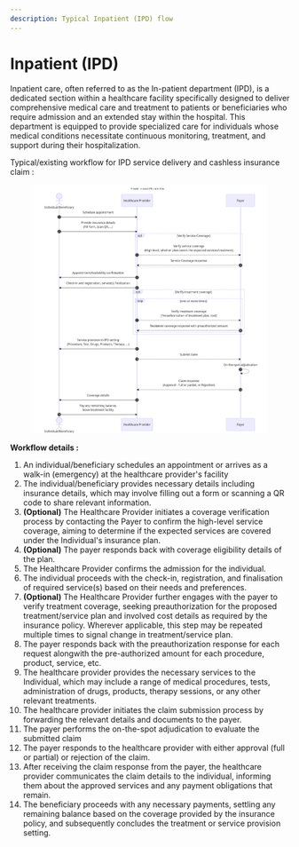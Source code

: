 ```yaml
---
description: Typical Inpatient (IPD) flow
---
```


# Inpatient (IPD)

Inpatient care, often referred to as the In-patient department (IPD), is a dedicated section within a healthcare facility specifically designed to deliver comprehensive medical care and treatment to patients or beneficiaries who require admission and an extended stay within the hospital. This department is equipped to provide specialized care for individuals whose medical conditions necessitate continuous monitoring, treatment, and support during their hospitalization.

Typical/existing workflow for IPD service delivery and cashless insurance claim :&#x20;

<figure><img src="../../../.gitbook/assets/IPD cashless as is workflow..png" alt=""><figcaption></figcaption></figure>

**Workflow details :**&#x20;

1. An individual/beneficiary schedules an appointment or arrives as a walk-in (emergency) at the healthcare provider's facility
2. The individual/beneficiary provides necessary details including insurance details, which may involve filling out a form or scanning a QR code to share relevant information.
3. **(Optional)** The Healthcare Provider initiates a coverage verification process by contacting the Payer to confirm the high-level service coverage, aiming to determine if the expected services are covered under the Individual's insurance plan.
4. **(Optional)** The payer responds back with coverage eligibility details of the plan.
5. The Healthcare Provider confirms the admission  for the individual.
6. The individual proceeds with the check-in, registration, and finalisation of required service(s) based on their needs and preferences.
7. **(Optional)** The Healthcare Provider further engages with the payer to verify treatment coverage, seeking preauthorization for the proposed treatment/service plan and involved cost details as required by the insurance policy. Wherever applicable, this step may be repeated multiple times to signal change in treatment/service plan.&#x20;
8. The payer responds back with the preauthorization response for each request alongwith the pre-authorized amount for each procedure, product, service, etc.&#x20;
9. The healthcare provider provides the necessary services to the Individual, which may include a range of medical procedures, tests, administration of drugs, products, therapy sessions, or any other relevant treatments.
10. The healthcare provider initiates the claim submission process by forwarding the relevant details and documents to the payer.
11. The payer performs the on-the-spot adjudication to evaluate the submitted claim
12. The payer responds to the healthcare provider with either approval (full or partial) or rejection of the claim.
13. After receiving the claim response from the payer, the healthcare provider communicates the claim details to the individual, informing them about the approved services and any payment obligations that remain.
14. The beneficiary proceeds with any necessary payments, settling any remaining balance based on the coverage provided by the insurance policy, and subsequently concludes the treatment or service provision setting.
